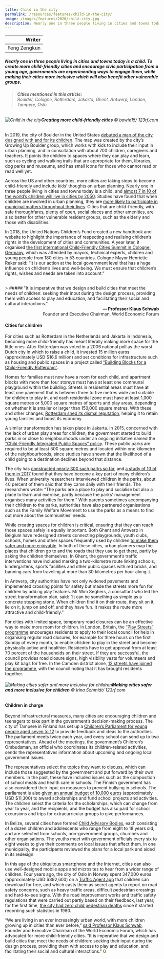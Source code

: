 ```yaml
---
title: Child in the city
permalink: /resources/features/child-in-the-city/
image: /images/features/2020/child-city.jpg
description: Nearly one in three people living in cities and towns today is a child. To create more child-friendly cities and encourage civic participation from a young age, governments are experimenting ways to engage them, while making their cities more inclusive which will also benefit other vulnerable groups.
---
```


| Writer |
|---:|
| Feng Zengkun |

##### Nearly one in three people living in cities and towns today is a child. To create more child-friendly cities and encourage civic participation from a young age, governments are experimenting ways to engage them, while making their cities more inclusive which will also benefit other vulnerable groups.

> ###### **Cities mentioned in this article:** <br> Boulder, Cologne, Rotterdam, Jakarta, Ghent, Antwerp, London, Tampere, Oslo

###### ![Child in the city](/images/features/2020/child-city.jpg/)**Creating more child-friendly cities** ©  bowie15/ 123rf.com

In 2019, the city of Boulder in the United States [debuted a map of the city designed with and for its children](https://www.citylab.com/solutions/2019/12/kid-friendly-cities-map-growing-up-boulder-families-parents/603733/). The map was created by the city’s Growing Up Boulder group, which works with kids to include their input in urban planning, and in consultation with about 700 children, caregivers and teachers. It points the children to spaces where they can play and learn, such as cycling and walking trails that are appropriate for them, libraries, dog parks and museums, and has small icons for those who cannot read or read well yet. 

Across the US and other countries, more cities are taking steps to become child-friendly and include kids’ thoughts on urban planning. Nearly one in three people living in cities and towns today is a child, and [almost 7 in 10 of the world’s children will live in cities by 2050](https://www.uclg.org/en/media/events/child-friendly-cities-summit). Studies have found that when children are involved in urban planning, they are [more likely to participate in municipal matters throughout their lives](https://www.childinthecity.org/2020/01/09/what-happens-when-kids-help-design-our-cities-2/). Cities that are child-friendly, with safe thoroughfares, plenty of open, social places and other amenities, are also better for other vulnerable resident groups, such as the elderly and those with disabilities. 

In 2018, the United Nations Children’s Fund created a new handbook and website to highlight the importance of respecting and realising children’s rights in the development of cities and communities. A year later, it organised [the first international Child-Friendly Cities Summit in Cologne, Germany](https://childfriendlycities.org/mayors-commit-to-action-for-children-at-the-child-friendly-cities-summit/), which was attended by mayors, technical experts, children and young people from 180 cities in 53 countries. Cologne Mayor Henriette Reker said: “It is our action at the local government level that has a huge influence on children’s lives and well-being. We must ensure that children’s rights, wishes and needs are taken into account.” 

<br>
> ##### "It is imperative that we design and build cities that meet the needs of children: seeking their input during the design process, providing them with access to play and education, and facilitating their social and cultural interactions."

<div align="right"><b>— Professor Klaus Schwab</b> <br> Founder and Executive Chairman, World Economic Forum</div>

#### **Cities for children**

For cities such as Rotterdam in the Netherlands and Jakarta in Indonesia, becoming more child-friendly has meant literally making more space for the little ones. After Rotterdam was voted in a 2006 national poll as the worst Dutch city in which to raise a child, it invested 15 million euros (approximately USD $16.9 million) and set conditions for infrastructure such as housing and public spaces in a project called [“Building Blocks for a Child-Friendly Rotterdam”](https://docplayer.net/34800827-Rotterdam-city-with-a-future-how-to-build-a-child-friendly-city.html). 

Homes for families must now have a room for each child, and apartment blocks with more than four storeys must have at least one communal playground within the building. Streets in residential areas must have at least one pavement that is between three to five metres wide and suitable for children to play in, and each residential zone must have at least 1,000 square metres or 5,000 square metres of sports and play areas, depending on whether it is smaller or larger than 150,000 square metres. With these and other changes, [Rotterdam shed its dismal reputation](https://www.theguardian.com/cities/2018/feb/28/child-friendly-city-indoors-playing-healthy-sociable-outdoors), helping it to retain young families and boost its economy. 

A similar transformation has taken place in Jakarta. In 2015, concerned with the lack of urban play areas for children, the government started to build parks in or close to neighbourhoods under an ongoing initiative named the [“Child-Friendly Integrated Public Spaces” policy](https://www.thejakartapost.com/news/2015/09/30/ahok-says-jakarta-not-child-friendly.html). These public parks are required to be at least 500 square metres and located within one kilometre of the neighbourhoods, since studies have shown that the likelihood of a child going to a destination declines beyond that distance.

The city has [constructed nearly 300 such parks so far](https://www.thejakartapost.com/news/2019/01/28/jakarta-to-revive-rptras.html), and [a study of 10 of them in 2017](https://iopscience.iop.org/article/10.1088/1755-1315/126/1/012199/pdf) found that they have become a key part of many children’s lives. When university researchers interviewed children in the parks, about 40 percent of them said that they came daily with their friends. The researchers wrote: “The parks are a place to play and socialise but also a place to learn and exercise, partly because the parks’ management organises many activities for them.” With parents sometimes accompanying their children to the parks, authorities have also partnered organisations such as the Family Welfare Movement to use the parks as a means to find out more about the communities’ needs. 

While creating spaces for children is critical, ensuring that they can reach those spaces safely is equally important. Both Ghent and Antwerp in Belgium have redesigned streets connecting playgrounds, youth clubs, schools, homes and other spaces frequently used by children [to make them safer and more enjoyable](https://apolitical.co/en/solution_article/how-two-belgian-cities-turned-their-pavements-into-playgrounds). In both of these cities, urban planners map the places that children go to and the roads that they use to get there, partly by asking the children themselves. In Ghent, the government’s traffic interventions have included marking a two-kilometre route linking schools, kindergartens, sports facilities and other public spaces with red bricks, and banning cars from traveling at more than 30 kilometres per hour along it.

In Antwerp, city authorities have not only widened pavements and implemented crossing points for safety but made the streets more fun for children by adding play features. Mr Wim Seghers, a consultant who led the street transformation plan, said: “It can be something as simple as a concrete stepping stone. When children find it on their route, they sit on it, lie on it, jump on and off, and they have fun. It makes the route more attractive and child-friendly.”

For cities with limited space, temporary road closures can be an effective way to make more room for children. In London, Britain, the [“Play Streets” programme](https://www.london.gov.uk/sites/default/files/ggbd_making_london_child-friendly.pdf) encourages residents to apply to their local council for help in organising regular road closures, for example for three hours on the first Sunday of every month, to enable children to play in the street and become physically active and healthier. Residents have to get approval from at least 70 percent of the households on their street. If they are successful, the council provides road closure signs, high visibility vests for volunteers and play kit bags for free. In the Camden district alone, [12 streets have joined the programme](https://www.camden.gov.uk/play-streets), with the council noting that it has brought residents together.

###### ![Making cities safer and more inclusive for children](/images/features/2020/child-cycling.jpg/)**Making cities safer and more inclusive for children** © Irina Schmidt/ 123rf.com

#### **Children in charge** 

Beyond infrastructural measures, many cities are encouraging children and teenagers to take part in the government’s decision-making process. The city of Tampere in Finland has set up a [Children’s Parliament for young people aged seven to 12](https://rm.coe.int/168046c47e) to provide feedback and ideas to the authorities. The parliament meets twice each year, and every school can send up to two representatives. Ahead of the meetings, the government’s Children’s Ombudsman, an official who coordinates its children-related activities, sends the representatives information about upcoming and ongoing local government issues. 

The representatives select the topics they want to discuss, which can include those suggested by the government and put forward by their own members. In the past, these have included issues such as the composition of school meals and health care in schools. The Finnish government has also considered their input on measures to prevent bullying in schools. The parliament is also [given an annual budget of 10,000 euros](https://norden.diva-portal.org/smash/get/diva2:702564/FULLTEXT01.pdf) (approximately USD $11,300) to award scholarships and fund school projects and activities. The children select the criteria for the scholarships, which can change from year to year, and the recipients, and the budget has also paid for school excursions and trips for extracurricular groups to give performances. 

In Belize, several cities have formed [Child Advisory Bodies](https://childfriendlycities.org/strategies-child-and-youth-participation/), each consisting of a dozen children and adolescents who range from eight to 18 years old, and are selected from schools, non-government groups, churches and other organisations. The youths meet with government officials every six to eight weeks to give their comments on local issues that affect them. In one municipality, the participants reviewed the plans for a local park and aided in its redesign. 

In this age of the ubiquitous smartphone and the Internet, cities can also use well-designed mobile apps and microsites to hear from a wider range of children. Four years ago, the city of Oslo in Norway spent 347,000 euros (approximately USD $392,600) on a [Traffic Agent app](https://www.theguardian.com/public-leaders-network/2016/sep/02/app-oslo-children-traffic-road-safety#comments) that children can download for free, and which casts them as secret agents to report on road safety concerns, such as heavy traffic areas, difficult pedestrian crossings and hard-to-see signs. With the road improvement works and traffic safety regulations that were carried out partly based on their feedback, last year, for the first time, [the city had zero child pedestrian deaths](https://www.childinthecity.org/2020/02/19/helsinki-and-oslo-cut-child-pedestrian-deaths-to-zero/) since it started recording such statistics in 1960.

“We are living in an ever increasingly urban world, with more children growing up in cities than ever before,” [said Professor Klaus Schwab](https://www.childinthecity.org/2020/02/13/play-access-in-cities-is-critical-to-childrens-development-report/), Founder and Executive Chairman of the World Economic Forum, which has advocated for more child-friendly cities. “It is imperative that we design and build cities that meet the needs of children: seeking their input during the design process, providing them with access to play and education, and facilitating their social and cultural interactions.” **<font color="#967942">O</font>**
